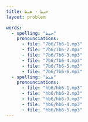 ```yaml
---
title: حبط - هبط
layout: problem

words:
  - spelling: "حبط"
    pronounciations:
      - file: "7b6/7b6-1.mp3"
      - file: "7b6/7b6-2.mp3"
      - file: "7b6/7b6-3.mp3"
      - file: "7b6/7b6-4.mp3"
      - file: "7b6/7b6-5.mp3"
      - file: "7b6/7b6-6.mp3"
  - spelling: "هبط"
    pronounciations:
      - file: "hb6/hb6-1.mp3"
      - file: "hb6/hb6-2.mp3"
      - file: "hb6/hb6-3.mp3"
      - file: "hb6/hb6-4.mp3"
      - file: "hb6/hb6-5.mp3"
---
```

